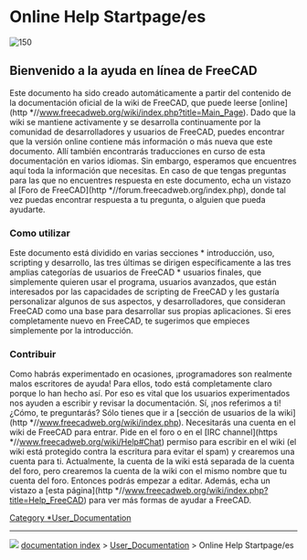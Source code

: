 # Online Help Startpage/es
![150](images/Crystal_Clear_app_tutorials.png )

## Bienvenido a la ayuda en línea de FreeCAD 

Este documento ha sido creado automáticamente a partir del contenido de la documentación oficial de la wiki de FreeCAD, que puede leerse [online](http   *//www.freecadweb.org/wiki/index.php?title=Main_Page). Dado que la wiki se mantiene activamente y se desarrolla continuamente por la comunidad de desarrolladores y usuarios de FreeCAD, puedes encontrar que la versión online contiene más información o más nueva que este documento. Allí también encontrarás traducciones en curso de esta documentación en varios idiomas. Sin embargo, esperamos que encuentres aquí toda la información que necesitas. En caso de que tengas preguntas para las que no encuentres respuesta en este documento, echa un vistazo al [Foro de FreeCAD](http   *//forum.freecadweb.org/index.php), donde tal vez puedas encontrar respuesta a tu pregunta, o alguien que pueda ayudarte.

### Como utilizar 

Este documento está dividido en varias secciones   * introducción, uso, scripting y desarrollo, las tres últimas se dirigen específicamente a las tres amplias categorías de usuarios de FreeCAD   * usuarios finales, que simplemente quieren usar el programa, usuarios avanzados, que están interesados por las capacidades de scripting de FreeCAD y les gustaría personalizar algunos de sus aspectos, y desarrolladores, que consideran FreeCAD como una base para desarrollar sus propias aplicaciones. Si eres completamente nuevo en FreeCAD, te sugerimos que empieces simplemente por la introducción.

### Contribuir

Como habrás experimentado en ocasiones, ¡programadores son realmente malos escritores de ayuda! Para ellos, todo está completamente claro porque lo han hecho así. Por eso es vital que los usuarios experimentados nos ayuden a escribir y revisar la documentación. Sí, ¡nos referimos a ti! ¿Cómo, te preguntarás? Sólo tienes que ir a [sección de usuarios de la wiki](http   *//www.freecadweb.org/wiki/index.php). Necesitarás una cuenta en el wiki de FreeCAD para entrar. Pide en el foro o en el [IRC channel](https   *//www.freecadweb.org/wiki/Help#Chat) permiso para escribir en el wiki (el wiki está protegido contra la escritura para evitar el spam) y crearemos una cuenta para ti. Actualmente, la cuenta de la wiki está separada de la cuenta del foro, pero crearemos la cuenta de la wiki con el mismo nombre que tu cuenta del foro. Entonces podrás empezar a editar. Además, echa un vistazo a [esta página](http   *//www.freecadweb.org/wiki/index.php?title=Help_FreeCAD) para ver más formas de ayudar a FreeCAD.







[Category   *User_Documentation](Category_User_Documentation.md)



---
![](images/Right_arrow.png) [documentation index](../README.md) > [User_Documentation](Category_User_Documentation.md) > Online Help Startpage/es
